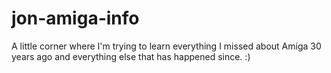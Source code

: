 # jon-amiga-info
A little corner where I'm trying to learn everything I missed about Amiga 30 years ago and everything else that has happened since.  :)
